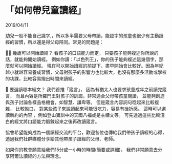 # 「如何帶兒童讀經」
2019/04/11

幼兒一般不能自己識字,，所以多半需要父母帶讀。能認字的孩童也很少有主動讀經的習慣，所以還是得父母陪同。常見的問題是：

👦👧 幾歲可以開始讀經？
看孩子的口語能力而定， 只要孩子能夠複述你所說的話，就能夠開始讀經。 例如你讀：「以色列王」，你的孩子能夠複述這幾個字，那麼就可以開始讀經。
現在可以開始讀經的前提下，盡早開始會比較好。因為年紀越小就越容易養成習慣，父母對孩子的影響力也比較大，也沒有那麼多活動或學校的功課，比較容易撥出時間來讀經。

📙 要選讀哪本經文？
我們首推「箴言」， 因為有猶太人也要求孩童成年之前讀完箴言， 而且內容是所羅門王對孩子的訓誨，非常適合父母帶孩童閱讀， 並能夠創造與孩子討論各樣品格機會，如智慧、謙卑等。
但是箴言內容詞句唸起來比較複雜， 比較拗口， 對某些孩子來說讀起來可能很吃力，容易有挫折感。 這時可以選讀新約的內容 ，例如登山寶訓中的天國八福或是主禱文等。 可先透過這些比較淺白的經文將口語能力鍛鍊起來之後再改讀箴言。

協會希望能夠成為一個讀經交流的平台，歡迎各位也傳給我們帶孩子讀經的心得， 透過我們社群媒體分享給其他帶孩子讀經的父母、老師。

如果你的教會願意給我們15分或一小時的時間(簡要或詳細)， 我們非常願意去分享阿爾法讀經的方法與理念。